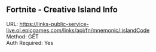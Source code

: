 ## Fortnite - Creative Island Info

URL: https://links-public-service-live.ol.epicgames.com/links/api/fn/mnemonic/:islandCode \
Method: GET \
Auth Required: Yes
